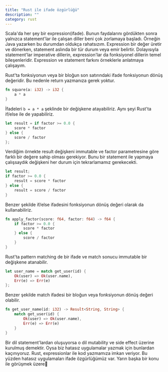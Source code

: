 ```yaml
---
title: "Rust ile ifade özgürlüğü"
description: ""
category: rust
---
```

Scala'da her şey bir expression(ifade). Bunun faydalarını gördükten sonra yalnızca statement'lar ile çalışan diller beni çok zorlamaya başladı. Örneğin Java yazarken bu durumdan oldukça rahatsızım. Expression bir değer üretir ve dönerken, statement aslında bir tür durum veya emir belirtir. Dolayısıyla statement'lar imperative dillerin, expression'lar da fonksiyonel dillerin temel bileşenleridir. Expression ve statement farkını örneklerle anlatmaya çalışayım.

Rust'ta fonksiyonun veya bir bloğun son satırındaki ifade fonksiyonun dönüş değeridir. Bu nedenle return yazmanıza gerek yoktur.

```rust
fn square(a: i32) -> i32 {
    a * a
}
```

İfadeleri `b = a * a` şeklinde bir değişkene atayabiliriz. Aynı şeyi Rust'ta if/else ile de yapabiliriz.

```rust
let result = if factor >= 0.0 {
    score * factor
} else {
    score / factor
};
```

Verdiğim örnekte result değişkeni immutable ve factor parametresine göre farklı bir değere sahip olması gerekiyor. Bunu bir statement ile yapmaya çalışsaydık değişkeni her durum için tekrarlamamız gerekecekti.

```rust
let result;
if factor >= 0.0 {
    result = score * factor
} else {
    result = score / factor
}
```

Benzer şekilde if/else ifadesini fonksiyonun dönüş değeri olarak da kullanabiliriz.

```rust
fn apply_factor(score: f64, factor: f64) -> f64 {
    if factor >= 0.0 {
        score * factor
    } else {
        score / factor
    }
}
```

Rust'ta pattern matching de bir ifade ve match sonucu immutable bir değişkene atanabilir.

```rust
let user_name = match get_user(id) {
    Ok(user) => Ok(user.name),
    Err(e) => Err(e)
};
```

Benzer şekilde match ifadesi bir bloğun veya fonksiyonun dönüş değeri olabilir.

```rust
fn get_user_name(id: i32) -> Result<String, String> {
    match get_user(id) {
        Ok(user) => Ok(user.name),
        Err(e) => Err(e)
    }
}
```

Bir dil statement'lardan oluşuyorsa o dil mutability ve side effect üzerine kurulmuş demektir. Oysa biz hatasız uygulamalar yazmak için bunlardan kaçınıyoruz. Rust, expressionlar ile kod yazmamıza imkan veriyor. Bu yüzden hatasız uygulamaları ifade özgürlüğümüz var. Yarın başka bir konu ile görüşmek üzere👋


